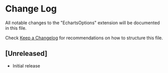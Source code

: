 # Change Log

All notable changes to the "EchartsOptions" extension will be documented in this file.

Check [Keep a Changelog](http://keepachangelog.com/) for recommendations on how to structure this file.

## [Unreleased]

- Initial release